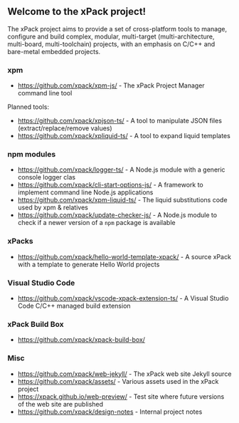 ## Welcome to the xPack project!

The xPack project aims to provide a set of cross-platform tools to manage, configure and build complex, modular, multi-target (multi-architecture, multi-board, multi-toolchain) projects, with an emphasis on C/C++ and bare-metal embedded projects.

### xpm

- <https://github.com/xpack/xpm-js/> - The xPack Project Manager command line tool

Planned tools:

- <https://github.com/xpack/xpjson-ts/> - A tool to manipulate JSON files (extract/replace/remove values)
- <https://github.com/xpack/xpliquid-ts/> - A tool to expand liquid templates

### npm modules

- <https://github.com/xpack/logger-ts/> - A Node.js module with a generic console logger clas
- <https://github.com/xpack/cli-start-options-js/> - A framework to implement command line Node.js applications
- <https://github.com/xpack/xpm-liquid-ts/> - The liquid substitutions code used by xpm & relatives
- <https://github.com/xpack/update-checker-js/> - A Node.js module to check if a newer version of a `npm` package is available

### xPacks

- <https://github.com/xpack/hello-world-template-xpack/> - A source xPack with a template to generate Hello World projects

### Visual Studio Code

- <https://github.com/xpack/vscode-xpack-extension-ts/> - A Visual Studio Code C/C++ managed build extension

### xPack Build Box

- <https://github.com/xpack/xpack-build-box/>

### Misc

- <https://github.com/xpack/web-jekyll/> - The xPack web site Jekyll source
- <https://github.com/xpack/assets/> - Various assets used in the xPack project
- <https://xpack.github.io/web-preview/> - Test site where future versions of the web site are published
- <https://github.com/xpack/design-notes> - Internal project notes
